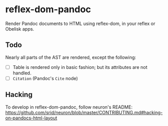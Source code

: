 # reflex-dom-pandoc

Render Pandoc documents to HTML using reflex-dom, in your reflex or Obelisk apps.

## Todo

Nearly all parts of the AST are rendered, except the following:

- [ ] Table is rendered only in basic fashion; but its attributes are not handled.
- [ ] `Citation` (Pandoc's `Cite` node)

## Hacking

To develop in reflex-dom-pandoc, follow neuron's README: <https://github.com/srid/neuron/blob/master/CONTRIBUTING.md#hacking-on-pandocs-html-layout>
